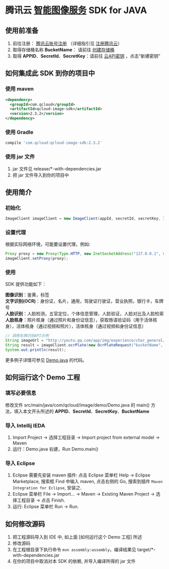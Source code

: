 # 腾讯云 [智能图像服务](https://cloud.tencent.com/product/cv) SDK for JAVA

## 使用前准备

1. 前往注册： [腾讯云账号注册](https://cloud.tencent.com/register) （详细指引见 [注册腾讯云](https://cloud.tencent.com/document/product/378/9603)）
2. 取得存储桶名称 **BucketName**： 请前往 [创建存储桶](https://cloud.tencent.com/document/product/460/10637) 
3. 取得 **APPID**、**SecretId**、**SecretKey**：请前往 [云API密钥](https://console.cloud.tencent.com/cam/capi) ，点击“新建密钥”

## 如何集成此 SDK 到你的项目中

### 使用 maven

```xml
<dependency>
  <groupId>com.qcloud</groupId>
  <artifactId>qcloud-image-sdk</artifactId>
  <version>2.3.2</version>
</dependency>
```

### 使用 Gradle

```groovy
compile 'com.qcloud:qcloud-image-sdk:2.3.2'
```

### 使用  jar 文件

1. jar 文件见 release/*-with-dependencies.jar
2. 把  jar 文件导入到你的项目中

## 使用简介

### 初始化

```java
ImageClient imageClient = new ImageClient(appId, secretId, secretKey, ImageClient.NEW_DOMAIN_recognition_image_myqcloud_com/*默认使用新域名, 如果你是老用户, 请选择旧域名*/);
```

### 设置代理

根据实际网络环境，可能要设置代理，例如: 

```java
Proxy proxy = new Proxy(Type.HTTP, new InetSocketAddress("127.0.0.1", 8080));
imageClient.setProxy(proxy);
```

### 使用

SDK 提供功能如下：

**图像识别**：鉴黄，标签  
**文字识别(OCR)**：身份证，名片，通用，驾驶证行驶证，营业执照，银行卡，车牌号  
**人脸识别**：人脸检测，五官定位，个体信息管理，人脸验证，人脸对比及人脸检索  
**人脸核身**：照片核身（通过照片和身份证信息），获取唇语验证码（用于活体核身），活体核身（通过视频和照片），活体核身（通过视频和身份证信息）

```java
// 调用车牌识别API示例
String imageUrl = "http://youtu.qq.com/app/img/experience/char_general/icon_ocr_license_3.jpg";
String result = imageClient.ocrPlate(new OcrPlateRequest("bucketName", imageUrl));
System.out.println(result);
```

更多例子详情可参见 [Demo.java](https://github.com/tencentyun/image-java-sdk-v2.0/blob/master/src/main/java/com/qcloud/image/demo/Demo.java) 的代码。

## 如何运行这个 Demo 工程

### 填写必要信息
修改文件 src/main/java/com/qcloud/image/demo/Demo.java 的 main() 方法，填入本文开头所述的 **APPID**、**SecretId**、**SecretKey**、**BucketName**

### 导入 Intellij IEDA
1. Import Project -> 选择工程目录 ->  Import project from external model -> Maven
3. 运行：Demo.java 右键，Run Demo.main()

### 导入 Eclipse
1. Eclipse 需要先安装 maven 插件: 点击 Eclipse 菜单栏 Help -> Eclipse Marketplace, 搜索框 Find 中输入 maven, 点击右侧的 Go, 搜索到插件 `Maven Integration for Eclipse`, 安装之.
2. Eclipse 菜单栏 File -> Import… -> Maven -> Existing Maven Project -> 选择工程目录 -> 点击 Finish.
3. 运行: Eclipse 菜单栏 Run -> Run.

## 如何修改源码
1. 把工程源码导入到 IDE 中, 如上面 [如何运行这个 Demo 工程] 所述
2. 修改源码
3. 在工程根目录下执行命令 `mvn assembly:assembly`，编译结果见 target/*-with-dependencies.jar
4. 在你的项目中取消对本 SDK 的依赖, 并导入编译所得的  jar 文件

